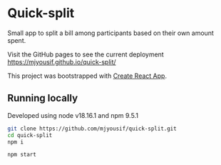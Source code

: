 # Quick-split

Small app to split a bill among participants based on their own amount spent.

Visit the GitHub pages to see the current deployment https://mjyousif.github.io/quick-split/

This project was bootstrapped with [Create React App](https://github.com/facebook/create-react-app).

## Running locally

Developed using node v18.16.1 and npm 9.5.1

```bash
git clone https://github.com/mjyousif/quick-split.git
cd quick-split
npm i

npm start
```
